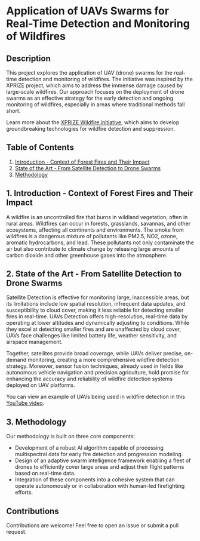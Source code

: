 # Application of UAVs Swarms for Real-Time Detection and Monitoring of Wildfires

## Description

This project explores the application of UAV (drone) swarms for the real-time detection and monitoring of wildfires. The initiative was inspired by the XPRIZE project, which aims to address the immense damage caused by large-scale wildfires. Our approach focuses on the deployment of drone swarms as an effective strategy for the early detection and ongoing monitoring of wildfires, especially in areas where traditional methods fall short.

Learn more about the [XPRIZE Wildfire initiative](https://www.xprize.org/prizes/wildfire), which aims to develop groundbreaking technologies for wildfire detection and suppression.

## Table of Contents

1. [Introduction - Context of Forest Fires and Their Impact](#introduction---context-of-forest-fires-and-their-impact)
2. [State of the Art - From Satellite Detection to Drone Swarms](#from-satellite-detection-to-drone-swarms---state-of-the-art)
3. [Methodology](#methodology)


## 1. Introduction - Context of Forest Fires and Their Impact

A wildfire is an uncontrolled fire that burns in wildland vegetation, often in rural areas. Wildfires can occur in forests, grasslands, savannas, and other ecosystems, affecting all continents and environments. The smoke from wildfires is a dangerous mixture of pollutants like PM2.5, NO2, ozone, aromatic hydrocarbons, and lead. These pollutants not only contaminate the air but also contribute to climate change by releasing large amounts of carbon dioxide and other greenhouse gases into the atmosphere.


## 2. State of the Art - From Satellite Detection to Drone Swarms

Satellite Detection is effective for monitoring large, inaccessible areas, but its limitations include low spatial resolution, infrequent data updates, and susceptibility to cloud cover, making it less reliable for detecting smaller fires in real-time.
UAVs Detection offers high-resolution, real-time data by operating at lower altitudes and dynamically adjusting to conditions. While they excel at detecting smaller fires and are unaffected by cloud cover, UAVs face challenges like limited battery life, weather sensitivity, and airspace management.

Together, satellites provide broad coverage, while UAVs deliver precise, on-demand monitoring, creating a more comprehensive wildfire detection strategy. Moreover, sensor fusion techniques, already used in fields like autonomous vehicle navigation and precision agriculture, hold promise for enhancing the accuracy and reliability of wildfire detection systems deployed on UAV platforms.

You can view an example of UAVs being used in wildfire detection in this [YouTube video](https://www.youtube.com/watch?v=XNF_Sddlgy4).


## 3. Methodology

Our methodology is built on three core components:

- Development of a robust AI algorithm capable of processing multispectral data for early fire detection and progression modeling.
- Design of an adaptive swarm intelligence framework enabling a fleet of drones to efficiently cover large areas and adjust their flight patterns based on real-time data.
- Integration of these components into a cohesive system that can operate autonomously or in collaboration with human-led firefighting efforts.


## Contributions

Contributions are welcome! Feel free to open an issue or submit a pull request.


